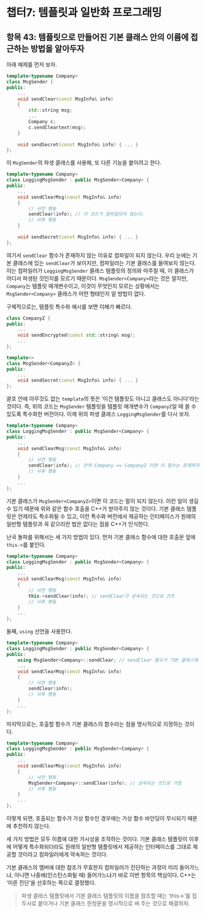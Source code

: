 # 챕터7: 템플릿과 일반화 프로그래밍

## 항목 43: 템플릿으로 만들어진 기본 클래스 안의 이름에 접근하는 방법을 알아두자

아래 예제를 먼저 보자.

```cpp
template<typename Company>
class MsgSender {
public:
	...
	void sendClear(const MsgInfo& info)
	{
		std::string msg;
		...
		Company c;
		c.sendCleartext(msg);
	}
	
	void sendSecret(const MsgInfo& info) { ... }
};
```

이 `MsgSender`의 파생 클래스를 사용해, 또 다른 기능을 붙이려고 한다.

```cpp
template<typename Company>
class LoggingMsgSender : public MsgSender<Company> {
public:
	...
	void sendClearMsg(const MsgInfo& info)
	{
		// 사전 행동
		sendClear(info); // 이 코드가 컴파일되지 않는다.
		// 사후 행동
	}
	
	void sendSecret(const MsgInfo& info) { ... }
};
```

여기서 `sendClear` 함수가 존재하지 않는 이유로 컴파일이 되지 않는다. 우리 눈에는 기본 클래스에 있는 `sendClear`가 보이지만, 컴파일러는 기본 클래스를 들여보지 않는다. 이는 컴파일러가 `LoggingMsgSender` 클래스 템플릿의 정의와 마주칠 때, 이 클래스가 어디서 파생된 것인지를 모르기 때문이다. `MsgSender<Company>`라는 것은 알지만, `Company`는 템플릿 매개변수이고, 이것이 무엇인지 모르는 상황에서는 `MsgSender<Company>` 클래스가 어떤 형태인지 알 방법이 없다.

구체적으로는, 템플릿 특수화 예시를 보면 이해가 빠르다.

```cpp
class CompanyZ {
public:
	...
	void sendEncrypted(const std::string& msg);
	...
};

template<>
class MsgSender<CompanyZ> {
public:
	...
	void sendSecret(const MsgInfo& info) { ... }
};
```

괄호 안에 아무것도 없는 `template`의 뜻은 ‘이건 템플릿도 아니고 클래스도 아니다’라는 것이다. 즉, 위의 코드는 `MsgSender` 템플릿을 템플릿 매개변수가 `CompanyZ`일 때 쓸 수 있도록 특수화한 버전이다. 이제 위의 파생 클래스 `LoggingMsgSender`를 다시 보자.

```cpp
template<typename Company>
class LoggingMsgSender : public MsgSender<Company> {
public:
	...
	void sendClearMsg(const MsgInfo& info)
	{
		// 사전 행동
		sendClear(info); // 만약 Company == CompanyZ 라면 이 함수는 존재하지 않는다.
		// 사후 행동
	}
	...
};
```

기본 클래스가 `MsgSender<CompanyZ>`이면 이 코드는 말이 되지 않는다. 이런 일이 생길 수 있기 때문에 위와 같은 함수 호출을 C++가 받아주지 않는 것이다. 기본 클래스 템플릿은 언제라도 특수화될 수 있고, 이런 특수화 버전에서 제공하는 인터페이스가 원래의 일반형 템플릿과 꼭 같으리란 법은 없다는 점을 C++가 인식한다.

난국 돌파를 위해서는 세 가지 방법이 있다. 먼저 기본 클래스 함수에 대한 호출문 앞에 `this->`를 붙인다.

```cpp
template<typename Company>
class LoggingMsgSender : public MsgSender<Company> {
public:
	...
	void sendClearMsg(const MsgInfo& info)
	{
		// 사전 행동
		this->sendClear(info); // sendClear가 상속되는 것으로 간주
		// 사후 행동
	}
	...
};
```

둘째, `using` 선언을 사용한다.

```cpp
template<typename Company>
class LoggingMsgSender : public MsgSender<Company> {
public:
	using MsgSender<Company>::sendClear; // sendClear 함수가 기본 클래스에 있다고 가정
	...
	void sendClearMsg(const MsgInfo& info)
	{
		// 사전 행동
		sendClear(info);
		// 사후 행동
	}
	...
};
```

마지막으로는, 호출할 함수가 기본 클래스의 함수라는 점을 명시적으로 지정하는 것이다.

```cpp
template<typename Company>
class LoggingMsgSender : public MsgSender<Company> {
public:
	...
	void sendClearMsg(const MsgInfo& info)
	{
		// 사전 행동
		MsgSender<Company>::sendClear(info); // 상속되는 것으로 가정
		// 사후 행동
	}
	...
};
```

이렇게 되면, 호출되는 함수가 가상 함수인 경우에는 가상 함수 바인딩이 무시되기 때문에 추천하지 않는다.

세 가지 방법은 모두 이름에 대한 가시성을 조작하는 것이다. 기본 클래스 템플릿이 이후에 어떻게 특수화되더라도 원래의 일반형 템플릿에서 제공하는 인터페이스를 그대로 제공할 것이라고 컴파일러에게 약속하는 것이다.

기본 클래스의 멤버에 대한 참조가 무효한지 컴파일러가 진단하는 과정이 미리 들어가느냐, 아니면 나중에(인스턴스화될 때) 들어가느냐가 바로 이번 항목의 핵심이다. C++는 ‘이른 진단’을 선호하는 쪽으로 결정했다.

> 파생 클래스 템플릿에서 기본 클래스 템플릿의 이름을 참조할 때는 ‘this→’를 접두사로 붙이거나 기본 클래스 한정문을 명시적으로 써 주는 것으로 해결하자.